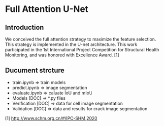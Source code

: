 # Full Attention U-Net

## Introduction

We conceived the full attention strategy to maximize the feature selection. This strategy is implemented in the U-net architecture. This work participated in the 1st International Project Competition for Structural Health Monitoring, and was honored with Excellence Award. [1]


## Ducument strcture
 - train.ipynb  => train models
 - predict.ipynb => image segmentation
 - evaluate.ipynb => caluate IoU and mIoU
 - Models [DOC] => *.py files
 - Verification [DOC] => data for cell image segmentation 
 - Validation [DOC] => data and results for crack image segmentation
 
 
 [1] http://www.schm.org.cn/#/IPC-SHM,2020
